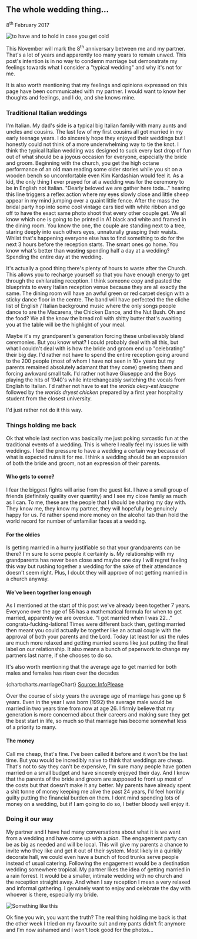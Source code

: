 ## The whole wedding thing...

8<sup>th</sup> February 2017

![to have and to hold in case you get cold](https://jamesformica.github.io/blog/images/wedding/tohaveandhold.jpg)

This November will mark the 8<sup>th</sup> anniversary between me and my partner. That's a lot of years and apparently too many years to remain unwed. This post's intention is in no way to condemn marriage but demonstrate my feelings towards what I consider a "typical wedding" and why it's not for me.  

It is also worth mentioning that my feelings and opinions expressed on this page have been communicated with my partner. I would want to know her thoughts and feelings, and I do, and she knows mine.

### Traditional Italian weddings

I'm Italian. My dad's side is a typical big Italian family with many aunts and uncles and cousins. The last few of my first cousins all got married in my early teenage years. I do sincerely hope they enjoyed their weddings but I honestly could not think of a more underwhelming way to tie the knot. I think the typical Italian wedding was designed to suck every last drop of fun out of what should be a joyous occasion for everyone, especially the bride and groom. Beginning with the church, you get the high octane performance of an old man reading some older stories while you sit on a wooden bench so uncomfortable even Kim Kardashian would feel it. As a kid, the only thing I ever prayed for at a wedding was for the ceremony to be in English not Italian. "Dearly beloved we are gather here toda..." hearing this line triggers a reflex action where my eyes slowly close and little sheep appear in my mind jumping over a quaint little fence. After the mass the bridal party hop into some cool vintage cars tied with white ribbon and go off to have the exact same photo shoot that every other couple get. We all know which one is going to be printed in A1 black and white and framed in the dining room. You know the one, the couple are standing next to a tree, staring deeply into each others eyes, unnaturally grasping their waists. Whilst that's happening everyone else has to find something to do for the next 3 hours before the reception starts. The smart ones go home. You know what's better than ~~wasting~~ spending half a day at a wedding? Spending the entire day at the wedding. 

It's actually a good thing there's plenty of hours to waste after the Church. This allows you to recharge yourself so that you have enough energy to get through the exhilarating reception. I think someone copy and pasted the blueprints to every Italian reception venue because they are all exactly the same. The dining room will have an awful green or red carpet design with a sticky dance floor in the centre. The band will have perfected the the cliche list of English / Italian background music where the only songs people dance to are the Macarena, the Chicken Dance, and the Nut Bush. Oh and the food? We all the know the bread roll with shitty butter that's awaiting you at the table will be the highlight of your meal.  

Maybe it's my grandparent's generation forcing these unbelievably bland ceremonies. But you know what? I could probably deal with all this, but what I couldn't deal with is how the bride and groom end up "celebrating" their big day. I'd rather not have to spend the entire reception going around to the 200 people (most of whom I have not seen in 10+ years but my parents remained absolutely adamant that they come) greeting them and forcing awkward small talk. I'd rather not have Giuseppe and the Boys playing the hits of 1940's while interchangeably switching the vocals from English to Italian. I'd rather not have to eat the _worlds okay-est lasagne_ followed by the _worlds dryest chicken_ prepared by a first year hospitality student from the closest university.  

I'd just rather not do it this way.

### Things holding me back

Ok that whole last section was basically me just poking sarcastic fun at the traditional events of a wedding. This is where I really feel my issues lie with weddings. I feel the pressure to have a wedding a certain way because of what is expected ruins it for me. I think a wedding should be an expression of both the bride and groom, not an expression of their parents.  

#### Who gets to come?

I fear the biggest fights will arise from the guest list. I have a small group of friends (definitely quality over quantity) and I see my close family as much as I can. To me, these are the people that I should be sharing my day with. They know me, they know my partner, they will hopefully be genuinely happy for us. I'd rather spend more money on the alcohol tab than hold the world record for number of unfamiliar faces at a wedding.  

#### For the oldies

Is getting married in a hurry justifiable so that your grandparents can be there? I'm sure to some people it certainly is. My relationship with my grandparents has never been close and maybe one day I will regret feeling this way but rushing together a wedding for the sake of their attendance doesn't seem right. Plus, I doubt they will approve of not getting married in a church anyway.  

#### We've been together long enough

As I mentioned at the start of this post we've already been together 7 years. Everyone over the age of 55 has a mathematical formula for when to get married, apparently we are overdue. "I got married when I was 22..." congratu-fucking-lations! Times were different back then, getting married then meant you could actually be together like an actual couple with the approval of both your parents and the Lord. Today (at least for us) the rules are much more relaxed and getting married seems like just putting the final label on our relationship. It also means a bunch of paperwork to change my partners last name, if she chooses to do so.  

It's also worth mentioning that the average age to get married for both males and females has risen over the decades

{chart:charts.marriageChart}
[Source: InfoPlease](http://www.infoplease.com/ipa/A0005061.html)

Over the course of sixty years the average age of marriage has gone up 6 years. Even in the year I was born (1992) the average male would be married in two years time from now at age 26. I firmly believe that my generation is more concerned about their careers and making sure they get the best start in life, so much so that marriage has become somewhat less of a priority to many.

#### The money

Call me cheap, that's fine. I've been called it before and it won't be the last time. But you would be incredibly naive to think that weddings are cheap. That's not to say they can't be expensive, I'm sure many people have gotten married on a small budget and have sincerely enjoyed their day. And I know that the parents of the bride and groom are supposed to front up most of the costs but that doesn't make it any better. My parents have already spent a shit tonne of money keeping me alive the past 24 years, I'd feel horribly guilty putting the financial burden on them. I dont mind spending lots of money on a wedding, but if I am going to do so, I better bloody well enjoy it.  

### Doing it our way

My partner and I have had many conversations about what it is we want from a wedding and have come up with a _plan_. The engagement party can be as big as needed and will be local. This will give my parents a chance to invite who they like and get it out of their system. Most likely in a quirkily decorate hall, we could even have a bunch of food trunks serve people instead of usual catering. Following the engagement would be a destination wedding somewhere tropical. My partner likes the idea of getting married in a rain forrest. It would be a smaller, intimate wedding with no church and the reception straight away. And when I say reception I mean a very relaxed and informal gathering. I genuinely want to enjoy and celebrate the day with whoever is there, especially my bride.

![Something like this](https://jamesformica.github.io/blog/images/wedding/forest.jpg)

Ok fine you win, you want the truth? The real thing holding me back is that the other week I tried on my favourite suit and my pants didn't fit anymore and I'm now ashamed and I won't look good for the photos...


